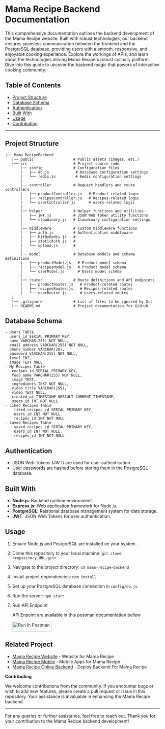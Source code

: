 
# Mama Recipe Backend Documentation

This comprehensive documentation outlines the backend development of the Mama Recipe website. Built with robust technologies, our backend ensures seamless communication between the frontend and the PostgreSQL database, providing users with a smooth, responsive, and enjoyable cooking experience. Explore the workings of APIs, and learn about the technologies driving Mama Recipe's robust culinary platform. Dive into this guide to uncover the backend magic that powers of interactive cooking community.

## Table of Contents

- [Project Structure](#project-structure)
- [Database Schema](#database-schema)
- [Authentication](#authentication)
- [Built With](#built-with)
- [Usage](#usage)
- [Contributing](#contributing)

---

## Project Structure

```plaintext
|── Mama RecipeBackend
   |── public                  # Public assets (images, etc.)
   |── src                     # Project source code
       |── config              # Configuration files
       |   ├── db.js            # Database configuration settings
       |   └── redis.js         # Redis configuration settings
       |
       |── controller          # Request handlers and route controllers
       |   ├── productController.js   # Product-related logic
       |   ├── recipesController.js   # Recipes-related logic
       |   └── userController.js      # users-related logic
       |
       |── helper              # Helper functions and utilities
       |   ├── jwt.js          # JSON Web Token utility functions
       |   └── cloudinary.js   # Cloudinary configuration settings
       |
       |── middleware          # Custom middleware functions
       |   ├── auth.js         # Authentication middleware
       |   ├── hitByRedis.js   # 
       |   ├── staticAuth.js   # 
       |   └── upload.js       # 
       |
       |── model               # Database models and schema definitions
       |   ├── productModel.js   # Product model schema
       |   ├── recipesModel.js   # Product model schema
       |   └── userModel.js      # Users model schema
       |
       |── router              # Route definitions and API endpoints
       |   ├── productRouter.js   # Product-related routes
       |   ├── recipesRouter.js   # Recipes-related routes
       |   └── userRouter.js      # Users-related routes
   |
   |── .gitignore              # List of files to be ignored by Git
   |── README.md               # Project documentation for GitHub

```

## Database Schema
```plaintext
- Users Table
  users_id SERIAL PRIMARY KEY,
  name VARCHAR(255) NOT NULL,
  email_address VARCHAR(255) NOT NULL,
  phone_number VARCHAR(20),
  password VARCHAR(255) NOT NULL,
  level INT,
  image TEXT NULL
- My Recipes Table
   recipes_id SERIAL PRIMARY KEY,
   food_name VARCHAR(255) NOT NULL,
   image TEXT,
   ingredients TEXT NOT NULL,
   video_title VARCHAR(255),
   video TEXT NULL,
   created_at TIMESTAMP DEFAULT CURRENT_TIMESTAMP,
   users_id INT NOT NULL
- Liked Recipes Table
    liked_recipes_id SERIAL PRIMARY KEY,
    users_id INT NOT NULL,
    recipes_id INT NOT NULL
- Saved Recipes Table
    saved_recipes_id SERIAL PRIMARY KEY,
    users_id INT NOT NULL,
    recipes_id INT NOT NULL
```

## Authentication

- JSON Web Tokens (JWT) are used for user authentication.
- User passwords are hashed before storing them in the PostgreSQL database.

## Built With

- **Node.js**: Backend runtime environment.
- **Express.js**: Web application framework for Node.js.
- **PostgreSQL**: Relational database management system for data storage.
- **JWT**: JSON Web Tokens for user authentication.

## Usage

1. Ensure Node.js and PostgreSQL are installed on your system.
2. Clone this repository to your local machine: `git clone <repository_URL.git>`
3. Navigate to the project directory: `cd mama-recipe-backend`
4. Install project dependencies: `npm install`
5. Set up your PostgreSQL database connection in `config/db.js`.
6. Run the server: `npm start`
7. Run API Endpoint

   API Enpoint are available in this postman documentation bellow
   
   [<img src="https://run.pstmn.io/button.svg" alt="Run In Postman" style="width: 128px; height: 32px;">](https://app.getpostman.com/run-collection/29238474-d72b571b-7db8-4676-a1a4-955688cefd1d?action=collection%2Ffork&source=rip_markdown&collection-url=entityId%3D29238474-d72b571b-7db8-4676-a1a4-955688cefd1d%26entityType%3Dcollection%26workspaceId%3D40e9bb5c-776f-407a-b507-a57b0d2a6b7b)

## Related Project
- [Mama Recipe Website](https://github.com/RamdlanFaqih/mama-recipe-redux) - Website for Mama Recipe
- [Mama Recipe Mobile](https://github.com/RamdlanFaqih/MamaRecipe-Mobile) - Mobile Apps for Mama Recipe
- [Mama Recipe Online Backend](https://energetic-lamb-shirt.cyclic.app) - Deploy Backend For Mama Recipe


**Contributing**

We welcome contributions from the community. If you encounter bugs or wish to add new features, please create a pull request or issue in this repository. Your assistance is invaluable in enhancing the Mama Recipe backend.

---

For any queries or further assistance, feel free to reach out. Thank you for your contribution to the Mama Recipe backend development!

